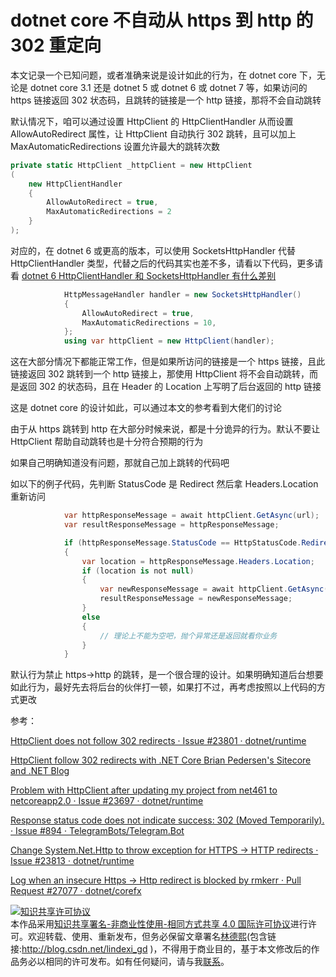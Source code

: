 
# dotnet core 不自动从 https 到 http 的 302 重定向

本文记录一个已知问题，或者准确来说是设计如此的行为，在 dotnet core 下，无论是 dotnet core 3.1 还是 dotnet 5 或 dotnet 6 或 dotnet 7 等，如果访问的 https 链接返回 302 状态码，且跳转的链接是一个 http 链接，那将不会自动跳转

<!--more-->


<!-- CreateTime:2022/12/7 19:36:33 -->
<!-- 发布 -->
<!-- 博客 -->

默认情况下，咱可以通过设置 HttpClient 的 HttpClientHandler 从而设置 AllowAutoRedirect 属性，让 HttpClient 自动执行 302 跳转，且可以加上 MaxAutomaticRedirections 设置允许最大的跳转次数

```csharp
private static HttpClient _httpClient = new HttpClient
(
    new HttpClientHandler 
    { 
        AllowAutoRedirect = true, 
        MaxAutomaticRedirections = 2 
    }
);
```

对应的，在 dotnet 6 或更高的版本，可以使用 SocketsHttpHandler 代替 HttpClientHandler 类型，代替之后的代码其实也差不多，请看以下代码，更多请看 [dotnet 6 HttpClientHandler 和 SocketsHttpHandler 有什么差别](https://blog.lindexi.com/post/dotnet-6-HttpClientHandler-%E5%92%8C-SocketsHttpHandler-%E6%9C%89%E4%BB%80%E4%B9%88%E5%B7%AE%E5%88%AB.html )

```csharp
            HttpMessageHandler handler = new SocketsHttpHandler()
            {
                AllowAutoRedirect = true,
                MaxAutomaticRedirections = 10,
            };
            using var httpClient = new HttpClient(handler);
```

这在大部分情况下都能正常工作，但是如果所访问的链接是一个 https 链接，且此链接返回 302 跳转到一个 http 链接上，那使用 HttpClient 将不会自动跳转，而是返回 302 的状态码，且在 Header 的 Location 上写明了后台返回的 http 链接

这是 dotnet core 的设计如此，可以通过本文的参考看到大佬们的讨论

由于从 https 跳转到 http 在大部分时候来说，都是十分诡异的行为。默认不要让 HttpClient 帮助自动跳转也是十分符合预期的行为

如果自己明确知道没有问题，那就自己加上跳转的代码吧

如以下的例子代码，先判断 StatusCode 是 Redirect 然后拿 Headers.Location 重新访问

```csharp
            var httpResponseMessage = await httpClient.GetAsync(url);
            var resultResponseMessage = httpResponseMessage;

            if (httpResponseMessage.StatusCode == HttpStatusCode.Redirect)
            {
                var location = httpResponseMessage.Headers.Location;
                if (location is not null)
                {
                    var newResponseMessage = await httpClient.GetAsync(location);
                    resultResponseMessage = newResponseMessage;
                }
                else
                {
                    // 理论上不能为空吧，抛个异常还是返回就看你业务
                }
            }
```

默认行为禁止 https->http 的跳转，是一个很合理的设计。如果明确知道后台想要如此行为，最好先去将后台的伙伴打一顿，如果打不过，再考虑按照以上代码的方式更改

参考：

[HttpClient does not follow 302 redirects · Issue #23801 · dotnet/runtime](https://github.com/dotnet/runtime/issues/23801 )

[HttpClient follow 302 redirects with .NET Core Brian Pedersen's Sitecore and .NET Blog](https://briancaos.wordpress.com/2021/09/06/httpclient-follow-302-redirects-with-net-core/ )

[Problem with HttpClient after updating my project from net461 to netcoreapp2.0 · Issue #23697 · dotnet/runtime](https://github.com/dotnet/runtime/issues/23697 )

[Response status code does not indicate success: 302 (Moved Temporarily). · Issue #894 · TelegramBots/Telegram.Bot](https://github.com/TelegramBots/Telegram.Bot/issues/894 )

[Change System.Net.Http to throw exception for HTTPS -> HTTP redirects · Issue #23813 · dotnet/runtime](https://github.com/dotnet/runtime/issues/23813 )

[Log when an insecure Https -> Http redirect is blocked by rmkerr · Pull Request #27077 · dotnet/corefx](https://github.com/dotnet/corefx/pull/27077/files )




<a rel="license" href="http://creativecommons.org/licenses/by-nc-sa/4.0/"><img alt="知识共享许可协议" style="border-width:0" src="https://licensebuttons.net/l/by-nc-sa/4.0/88x31.png" /></a><br />本作品采用<a rel="license" href="http://creativecommons.org/licenses/by-nc-sa/4.0/">知识共享署名-非商业性使用-相同方式共享 4.0 国际许可协议</a>进行许可。欢迎转载、使用、重新发布，但务必保留文章署名[林德熙](http://blog.csdn.net/lindexi_gd)(包含链接:http://blog.csdn.net/lindexi_gd )，不得用于商业目的，基于本文修改后的作品务必以相同的许可发布。如有任何疑问，请与我[联系](mailto:lindexi_gd@163.com)。